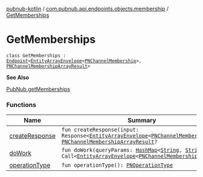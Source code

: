 [pubnub-kotlin](../../index.md) / [com.pubnub.api.endpoints.objects.membership](../index.md) / [GetMemberships](./index.md)

# GetMemberships

`class GetMemberships : `[`Endpoint`](../../com.pubnub.api/-endpoint/index.md)`<`[`EntityArrayEnvelope`](../../com.pubnub.api.models.server.objects_api/-entity-array-envelope/index.md)`<`[`PNChannelMembership`](../../com.pubnub.api.models.consumer.objects.membership/-p-n-channel-membership/index.md)`>, `[`PNChannelMembershipArrayResult`](../../com.pubnub.api.models.consumer.objects.membership/-p-n-channel-membership-array-result/index.md)`>`

**See Also**

[PubNub.getMemberships](../../com.pubnub.api/-pub-nub/get-memberships.md)

### Functions

| Name | Summary |
|---|---|
| [createResponse](create-response.md) | `fun createResponse(input: Response<`[`EntityArrayEnvelope`](../../com.pubnub.api.models.server.objects_api/-entity-array-envelope/index.md)`<`[`PNChannelMembership`](../../com.pubnub.api.models.consumer.objects.membership/-p-n-channel-membership/index.md)`>>): `[`PNChannelMembershipArrayResult`](../../com.pubnub.api.models.consumer.objects.membership/-p-n-channel-membership-array-result/index.md)`?` |
| [doWork](do-work.md) | `fun doWork(queryParams: `[`HashMap`](https://docs.oracle.com/javase/6/docs/api/java/util/HashMap.html)`<`[`String`](https://kotlinlang.org/api/latest/jvm/stdlib/kotlin/-string/index.html)`, `[`String`](https://kotlinlang.org/api/latest/jvm/stdlib/kotlin/-string/index.html)`>): Call<`[`EntityArrayEnvelope`](../../com.pubnub.api.models.server.objects_api/-entity-array-envelope/index.md)`<`[`PNChannelMembership`](../../com.pubnub.api.models.consumer.objects.membership/-p-n-channel-membership/index.md)`>>` |
| [operationType](operation-type.md) | `fun operationType(): `[`PNOperationType`](../../com.pubnub.api.enums/-p-n-operation-type/index.md) |
